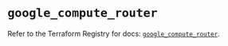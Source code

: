 # `google_compute_router`

Refer to the Terraform Registry for docs: [`google_compute_router`](https://registry.terraform.io/providers/hashicorp/google-beta/6.38.0/docs/resources/google_compute_router).
